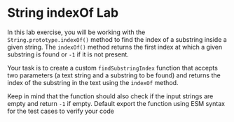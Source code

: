 # String indexOf Lab

In this lab exercise, you will be working with the `String.prototype.indexOf()` method to find the index of a substring inside a given string. The `indexOf()` method returns the first index at which a given substring is found or `-1` if it is not present.

Your task is to create a custom `findSubstringIndex` function that accepts two parameters (a text string and a substring to be found) and returns the index of the substring in the text using the `indexOf` method.

Keep in mind that the function should also check if the input strings are empty and return `-1` if empty. Default export the function using ESM syntax for the test cases to verify your code
